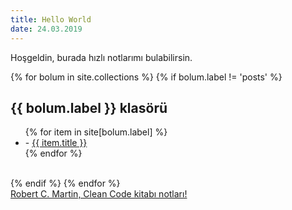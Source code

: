 ```yaml
---
title: Hello World
date: 24.03.2019
---
```


Hoşgeldin, burada hızlı notlarımı bulabilirsin.

<div>
{% for bolum in site.collections %}
	{% if bolum.label != 'posts' %}
		<h2><b>{{ bolum.label }}</b> klasörü</h2>
	  	<ul>
	    	{% for item in site[bolum.label] %}
	    		<li> - <a href="{{ item.url }}">{{ item.title }}</a></li>
	    	{% endfor %}
	  	</ul>
	  	<br>
	{% endif %}
{% endfor %}
</div>

<div>
	<a href="http://busrauzun.com/clean-code-kitabindan-notlar.html">Robert C. Martin, Clean Code kitabı notları!</a>
</div>
